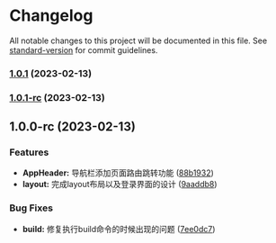 # Changelog

All notable changes to this project will be documented in this file. See [standard-version](https://github.com/conventional-changelog/standard-version) for commit guidelines.

### [1.0.1](https://github.com/lixin59/mock-api/compare/v1.0.1-rc...v1.0.1) (2023-02-13)

### [1.0.1-rc](https://github.com/lixin59/mock-api/compare/v1.0.0-rc...v1.0.1-rc) (2023-02-13)

## 1.0.0-rc (2023-02-13)


### Features

* **AppHeader:** 导航栏添加页面路由跳转功能 ([88b1932](https://github.com/lixin59/mock-api/commit/88b1932f8c0349523101e68afee79cdac4bc1dfa))
* **layout:** 完成layout布局以及登录界面的设计 ([9aaddb8](https://github.com/lixin59/mock-api/commit/9aaddb8de39e7adf604acee21d422fa95f377a6e))


### Bug Fixes

* **build:** 修复执行build命令的时候出现的问题 ([7ee0dc7](https://github.com/lixin59/mock-api/commit/7ee0dc792336343801a83cea548514f9c706e069))
